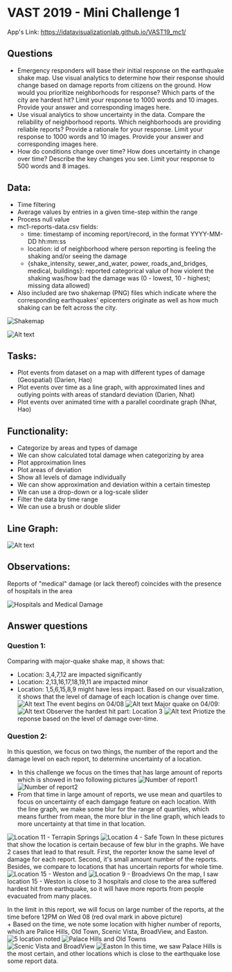 # VAST 2019 - Mini Challenge 1


App's Link: https://idatavisualizationlab.github.io/VAST19_mc1/


## Questions
- Emergency responders will base their initial response on the earthquake shake map. Use visual analytics to determine how their response should change based on damage reports from citizens on the ground. How would you prioritize neighborhoods for response? Which parts of the city are hardest hit? Limit your response to 1000 words and 10 images.
Provide your answer and corresponding images here.
- Use visual analytics to show uncertainty in the data. Compare the reliability of neighborhood reports. Which neighborhoods are providing reliable reports? Provide a rationale for your response. Limit your response to 1000 words and 10 images.
Provide your answer and corresponding images here.
- How do conditions change over time? How does uncertainty in change over time? Describe the key changes you see. Limit your response to 500 words and 8 images.

## Data:
- Time filtering
- Average values by entries in a given time-step within the range
- Process null value 
- mc1-reports-data.csv fields:
    - time: timestamp of incoming report/record, in the format YYYY-MM-DD hh:mm:ss
    - location: id of neighborhood where person reporting is feeling the shaking and/or seeing the damage
    - {shake_intensity, sewer_and_water, power, roads_and_bridges, medical, buildings}: reported categorical value of how violent the shaking was/how bad the damage was (0 - lowest, 10 - highest; missing data allowed)
- Also included are two shakemap (PNG) files which indicate where the corresponding earthquakes' epicenters originate as well as how much shaking can be felt across the city.

![Shakemap](https://github.com/Nhatmusic/CS5331-Project-3/blob/master/Dataset/MC1/mc1-majorquake-shakemap.png)

![Alt text](https://github.com/Nhatmusic/CS5331-Project-3/blob/master/Dataset/countreport.JPG)


## Tasks:
- Plot events from dataset on a map with different types of damage (Geospatial) (Darien, Hao)
- Plot events over time as a line graph, with approximated lines and outlying points with areas of standard deviation (Darien, Nhat)
- Plot events over animated time with a parallel coordinate graph (Nhat, Hao)
## Functionality:
- Categorize by areas and types of damage
- We can show calculated total damage when categorizing by area
- Plot approximation lines
- Plot areas of deviation
- Show all levels of damage individually
- We can show approximation and deviation within a certain timestep
- We can use a drop-down or a log-scale slider
- Filter the data by time range
- We can use a brush or double slider
## Line Graph:
![Alt text](https://github.com/Nhatmusic/CS5331-Project-3/blob/master/images/initial-line-graph.png)
## Observations:
Reports of "medical" damage (or lack thereof) coincides with the presence of hospitals in the area

![Hospitals and Medical Damage](images/observations/medical-damage-and-hospitals.png)


## Answer questions
### Question 1: 
Comparing with major-quake shake map, it shows that:
- Location: 3,4,7,12 are impacted significantly
- Location: 2,13,16,17,18,19,11 are impacted minor
- Location: 1,5,6,15,8,9 might have less impact.
Based on our visualization, it shows that the level of damage of each location is change over time.
![Alt text](https://github.com/Nhatmusic/CS5331-Project-3/blob/master/images/2.JPG)
The event begins on 04/08
![Alt text](https://github.com/Nhatmusic/CS5331-Project-3/blob/master/images/geo-3.JPG)
Major quake on 04/09:
![Alt text](https://github.com/Nhatmusic/CS5331-Project-3/blob/master/images/geo4.JPG)
Observer the hardest hit part: Location 3
![Alt text](https://github.com/Nhatmusic/CS5331-Project-3/blob/master/images/heat1.JPG)
Priotize the reponse based on the level of damage over-time.

### Question 2: 
In this question, we focus on two things, the number of the report and the damage level on each report, to determine uncertainty of a location.
- In this challenge we focus on the times that has large amount of reports which is showed in two following pictures
![Number of report1](https://github.com/iDataVisualizationLab/VAST19_mc1/blob/master/images/observations/large%20number%20of%20reports%201.png)</br>
![Number of report2](https://github.com/iDataVisualizationLab/VAST19_mc1/blob/master/images/observations/large%20number%20of%20reports%202.png)</br>
- From that time in large amount of reports, we use mean and quartiles to focus on uncertainty of each damgage feature on each location. With the line graph, we make some blur for the range of quartiles, which means further from mean, the more blur in the line graph, which leads to more uncertainty at that time in that location. </br>

![Location 11 - Terrapin Springs](https://github.com/Nhatmusic/CS5331-Project-3/blob/master/images/observations/location%2011%20-%20line%20graph.png)
![Location 4 - Safe Town](https://github.com/Nhatmusic/CS5331-Project-3/blob/master/images/observations/location%204%20-%20line%20graph.png)
In these pictures that show the location is certain because of few blur in the graphs. We have 2 cases that lead to that result. First, the reporter know the same level of damage for each report. Second, it's small amount number of the reports.
Besides, we compare to locations that has uncertain reports for whole time. 
![Location 15 - Weston](https://github.com/Nhatmusic/CS5331-Project-3/blob/master/images/observations/location%2015%20-%20line%20graph.png)
and ![Location 9 - Broadviews](https://github.com/Nhatmusic/CS5331-Project-3/blob/master/images/observations/location%209%20-%20line%20graph.png)
On the map, I saw location 15 - Weston is close to 3 hospitals and close to the area suffered hardest hit from earthquake, so it will have more reports from people evacuated from many places.  

In the limit in this report, we will focus on large number of the reports, at the time before 12PM on Wed 08 (red oval mark in above picture) </br> 
    + Based on the time, we note some location with higher number of reports, which are Palice Hills, Old Town, Scenic Vista, BroadView, and Easton. 
    ![5 location noted](https://github.com/iDataVisualizationLab/VAST19_mc1/blob/master/images/observations/locations%20with%20one%20large%20number%20of%20reports.png)
    ![Palace Hills and Old Towns](https://github.com/iDataVisualizationLab/VAST19_mc1/blob/master/images/observations/Palace%20Hills%20and%20Old%20Towns.png)
    ![Scenic Vista and BroadView](https://github.com/iDataVisualizationLab/VAST19_mc1/blob/master/images/observations/Scenic%20Vista%2C%20BroadView.png)
    ![Easton](https://github.com/iDataVisualizationLab/VAST19_mc1/blob/master/images/observations/Easton.png)
    In this time, we saw Palace Hills is the most certain, and other locations which is close to the earthquake lose some report data. 
    
